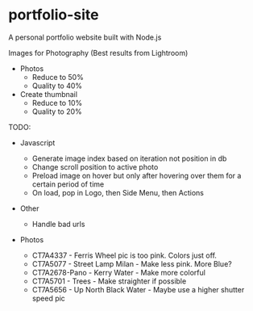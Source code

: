 # portfolio-site
A personal portfolio website built with Node.js

Images for Photography
(Best results from Lightroom)
- Photos
    - Reduce to 50%
    - Quality to 40%
- Create thumbnail
    - Reduce to 10%
    - Quality to 20%


TODO:
- Javascript
    - Generate image index based on iteration not position in db
    - Change scroll position to active photo
    - Preload image on hover but only after hovering over them for a certain period of time
    - On load, pop in Logo, then Side Menu, then Actions

- Other
    - Handle bad urls

- Photos
    - CT7A4337 - Ferris Wheel pic is too pink. Colors just off.
    - CT7A5077 - Street Lamp Milan - Make less pink. More Blue?
    - CT7A2678-Pano - Kerry Water - Make more colorful
    - CT7A5701 - Trees - Make straighter if possible
    - CT7A5656 - Up North Black Water - Maybe use a higher shutter speed pic
